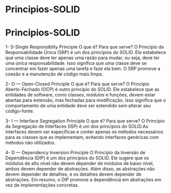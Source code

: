 # Principios-SOLID
# Principios-SOLID
1- S-Single Responsiblity Principie
    O que é? Para que serve?
O Princípio da Responsabilidade Única (SRP) é um dos princípios do SOLID. Ele estabelece que uma classe deve ter apenas uma razão para mudar, ou seja, deve ter uma única responsabilidade. Isso significa que uma classe deve se concentrar em fazer apenas uma tarefa e faze ela bem. O SRP promove a coesão e a manutenção de código mais limpa.

2- O — Open-Closed Principle
    O que é? Para que serve?
O Princípio Aberto-Fechado (OCP) é outro princípio do SOLID. Ele estabelece que as entidades de software, como classes, módulos e funções, devem estar abertas para extensão, mas fechadas para modificação. Isso significa que o comportamento de uma entidade deve ser estendido sem alterar seu código-fonte.

3- I — Interface Segregation Principle
    O que é? Para que serve?
O Princípio da Segregação de Interfaces (ISP) é um dos princípios do SOLID.As interfaces devem ser específicas e conter apenas os métodos necessários para as classes que as implementam, evitando interfaces genéricas com métodos não utilizados.


4- D — Dependency Inversion Principle 
O Princípio da Inversão de Dependência (DIP) é um dos princípios do SOLID. Ele sugere que os módulos de alto nível não devem depender de módulos de baixo nível, ambos devem depender de abstrações. Além disso, as abstrações não devem depender de detalhes, e os detalhes devem depender de abstrações. Em resumo, o DIP promove a dependência em abstrações em vez de implementações concretas.

